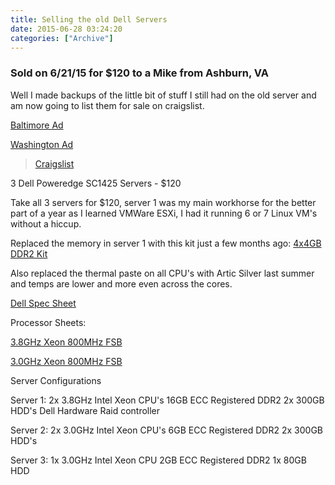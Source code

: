 ```yaml
---
title: Selling the old Dell Servers
date: 2015-06-28 03:24:20
categories: ["Archive"]
---
```


### Sold on 6/21/15 for $120 to a Mike from Ashburn, VA ###

Well I made backups of the little bit of stuff I still had on the old server and am now going to list them for sale on craigslist.

<a href="http://baltimore.craigslist.org/sys/5014165603.html" target="_blank">Baltimore Ad</a>

<a href="http://washingtondc.craigslist.org/doc/sys/5014174274.html" target="_blank">Washington Ad</a>

<blockquote class="imgur-embed-pub" lang="en" data-id="a/I26u0"><a href="//imgur.com/a/I26u0">Craigslist</a></blockquote><script async src="//s.imgur.com/min/embed.js" charset="utf-8"></script>

3 Dell Poweredge SC1425 Servers - $120

Take all 3 servers for $120, server 1 was my main workhorse for the better part of a year as I learned VMWare ESXi, I had it running 6 or 7 Linux VM's without a hiccup.

Replaced the memory in server 1 with this kit just a few months ago:
<a href="http://www.amazon.com/Memory-Compatible-Poweredge-Sc1425-1425sc/dp/B00E6DCVUY/ref=sr_1_2?ie=UTF8&qid=1431015059&sr=8-2&keywords=dell+sc1425+ram" target="_blank">4x4GB DDR2 Kit</a>

Also replaced the thermal paste on all CPU's with Artic Silver last summer and temps are lower and more even across the cores.


<a href="http://www.dell.com/downloads/global/products/pedge/en/sc1425_specs.pdf" target="_blank">Dell Spec Sheet</a>

Processor Sheets:

<a href="http://ark.intel.com/products/27091/64-bit-Intel-Xeon-Processor-3_80-GHz-2M-Cache-800-MHz-FSB" target="_blank">3.8GHz Xeon 800MHz FSB</a>

<a href="http://ark.intel.com/products/27094/64-bit-Intel-Xeon-Processor-3_00E-GHz-2M-Cache-800-MHz-FSB" target="_blank">3.0GHz Xeon 800MHz FSB</a>

Server Configurations

Server 1:
2x 3.8GHz Intel Xeon CPU's
16GB ECC Registered DDR2
2x 300GB HDD's
Dell Hardware Raid controller

Server 2:
2x 3.0GHz Intel Xeon CPU's
6GB ECC Registered DDR2
2x 300GB HDD's

Server 3:
1x 3.0GHz Intel Xeon CPU
2GB ECC Registered DDR2
1x 80GB HDD